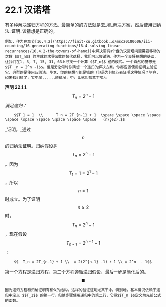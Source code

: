 # 22.1 汉诺塔

有多种解决递归方程的方法。最简单的的方法就是去_猜_解决方案，然后使用归纳法_证明_该猜想是正确的。

    例如，作为在章节[16.4.2](https://finit-xu.gitbook.io/msc20180606/iii-counting/16-generating-functions/16.4-solving-linear-recurrences/16.4.2-the-towers-of-hanoi)中解决带有n个盘的汉诺塔问题需要移动的次数 $$T_n$$ 的生成的求导函数的替代选择，我们可以尝试猜。作为一个良好猜想的基础，让我们在1, 3, 7, 15, 31, 63上寻找一个计算 $$T_n$$ 值的模式。一个自然的猜想是$$T _n = 2^n -1$$。但是无论何时你猜想一个递归的解决方案，你都应该使用证明去验证它，典型的是使用归纳法。毕竟，你的猜想可能是错的（但是为何烦心去证明这种情况？毕竟，如果我们错了，它不是......的结尾，不，让我们检查下吧）。

**声明 22.1.1.** $$T _n = 2^n -1$$ _满足递归：_

        $$T_1 = 1  \\      T_n = 2T_{n-1} + 1  \space \space \space \space \space \space \space \space \space \space   (n\ge2).$$ 

_证明。_通过 $$n$$ 的归纳法证明。归纳假设是$$T _n = 2^n -1$$。因为$$T _1 = 1 = 2^1 -1$$，所以$$n = 1$$ 时成立。为了证明 $$n\ge2$$时，$$T _n = 2^n -1$$，现在假设$$T _{n-1} = 2^{n-1} -1$$：

        $$  T_n = 2T_{n-1} + 1 \\  = 2(2^{n-1} -1) + 1 \\ = 2^n  - 1$$ 

 第一个方程是递归方程，第二个方程遵循递归假设，最后一步是简化后的。    $$\blacksquare$$ 

    因为递归方程和归纳证明有相似的结构，这样的验证证明尤其干净。特别地，基本情况依赖于递归中定义 $$T_1$$ 的第一行。归纳步骤使用递归中的第二行，它将$$T_n $$定义为先前公式的函数。

    

